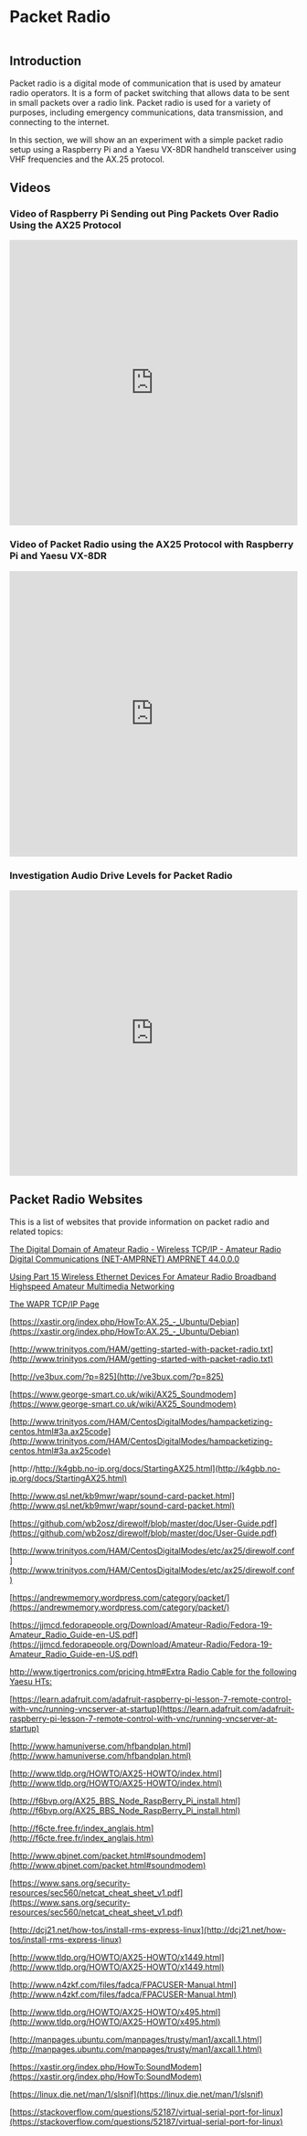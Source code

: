# Packet Radio

```{image} images/packet_radio.jpg
```

## Introduction

Packet radio is a digital mode of communication that is used by amateur radio operators. It is a form of packet switching that allows data to be sent in small packets over a radio link. Packet radio is used for a variety of purposes, including emergency communications, data transmission, and connecting to the internet.

In this section, we will show an an experiment with a simple packet radio setup using a Raspberry Pi and a Yaesu VX-8DR handheld transceiver using VHF frequencies and the AX.25 protocol.

## Videos

### Video of Raspberry Pi Sending out Ping Packets Over Radio Using the AX25 Protocol

<iframe width="100%" height="500" src="https://www.youtube.com/embed/zlx9NT9FyGE" title="Packet Radio with Raspberry Pi running Soundmodem" frameborder="0" allow="accelerometer; autoplay; clipboard-write; encrypted-media; gyroscope; picture-in-picture; web-share" referrerpolicy="strict-origin-when-cross-origin" allowfullscreen></iframe>

### Video of Packet Radio using the AX25 Protocol with Raspberry Pi and Yaesu VX-8DR

<iframe width="100%" height="500" src="https://www.youtube.com/embed/_0h3SK5m9vk" title="Packet radio communications" frameborder="0" allow="accelerometer; autoplay; clipboard-write; encrypted-media; gyroscope; picture-in-picture; web-share" referrerpolicy="strict-origin-when-cross-origin" allowfullscreen></iframe>

### Investigation Audio Drive Levels for Packet Radio

<iframe width="100%" height="500" src="https://www.youtube.com/embed/5ss5PXGpAqc" title="Investigating audio drive levels for packet radio" frameborder="0" allow="accelerometer; autoplay; clipboard-write; encrypted-media; gyroscope; picture-in-picture; web-share" referrerpolicy="strict-origin-when-cross-origin" allowfullscreen></iframe>

## Packet Radio Websites

This is a list of websites that provide information on packet radio and related topics:

[The Digital Domain of Amateur Radio - Wireless TCP/IP - Amateur Radio Digital Communications (NET-AMPRNET) AMPRNET 44.0.0.0](https://www.qsl.net/kb9mwr/wapr/tcpip/amprnet.html)

[Using Part 15 Wireless Ethernet Devices For Amateur Radio Broadband Highspeed Amateur Multimedia Networking](https://www.qsl.net/kb9mwr/projects/wireless/plan.html)

[The WAPR TCP/IP Page](https://www.qsl.net/kb9mwr/wapr/tcpip/)

[https://xastir.org/index.php/HowTo:AX.25_-_Ubuntu/Debian](https://xastir.org/index.php/HowTo:AX.25_-_Ubuntu/Debian)

[http://www.trinityos.com/HAM/getting-started-with-packet-radio.txt](http://www.trinityos.com/HAM/getting-started-with-packet-radio.txt)

[http://ve3bux.com/?p=825](http://ve3bux.com/?p=825)

[https://www.george-smart.co.uk/wiki/AX25_Soundmodem](https://www.george-smart.co.uk/wiki/AX25_Soundmodem)

[http://www.trinityos.com/HAM/CentosDigitalModes/hampacketizing-centos.html#3a.ax25code](http://www.trinityos.com/HAM/CentosDigitalModes/hampacketizing-centos.html#3a.ax25code)

[http://http://k4gbb.no-ip.org/docs/StartingAX25.html](http://k4gbb.no-ip.org/docs/StartingAX25.html)

[http://www.qsl.net/kb9mwr/wapr/sound-card-packet.html](http://www.qsl.net/kb9mwr/wapr/sound-card-packet.html)

[https://github.com/wb2osz/direwolf/blob/master/doc/User-Guide.pdf](https://github.com/wb2osz/direwolf/blob/master/doc/User-Guide.pdf)

[http://www.trinityos.com/HAM/CentosDigitalModes/etc/ax25/direwolf.conf](http://www.trinityos.com/HAM/CentosDigitalModes/etc/ax25/direwolf.conf)

[https://andrewmemory.wordpress.com/category/packet/](https://andrewmemory.wordpress.com/category/packet/)

[https://jjmcd.fedorapeople.org/Download/Amateur-Radio/Fedora-19-Amateur_Radio_Guide-en-US.pdf](https://jjmcd.fedorapeople.org/Download/Amateur-Radio/Fedora-19-Amateur_Radio_Guide-en-US.pdf)

[http://www.tigertronics.com/pricing.htm#Extra Radio Cable for the following Yaesu HTs:](http://www.tigertronics.com/pricing.htm#Extra%20Radio%20Cable%20for%20the%20following%20Yaesu%20HTs:)

[https://learn.adafruit.com/adafruit-raspberry-pi-lesson-7-remote-control-with-vnc/running-vncserver-at-startup](https://learn.adafruit.com/adafruit-raspberry-pi-lesson-7-remote-control-with-vnc/running-vncserver-at-startup)

[http://www.hamuniverse.com/hfbandplan.html](http://www.hamuniverse.com/hfbandplan.html)

[http://www.tldp.org/HOWTO/AX25-HOWTO/index.html](http://www.tldp.org/HOWTO/AX25-HOWTO/index.html)

[http://f6bvp.org/AX25_BBS_Node_RaspBerry_Pi_install.html](http://f6bvp.org/AX25_BBS_Node_RaspBerry_Pi_install.html)

[http://f6cte.free.fr/index_anglais.htm](http://f6cte.free.fr/index_anglais.htm)

[http://www.qbjnet.com/packet.html#soundmodem](http://www.qbjnet.com/packet.html#soundmodem)

[https://www.sans.org/security-resources/sec560/netcat_cheat_sheet_v1.pdf](https://www.sans.org/security-resources/sec560/netcat_cheat_sheet_v1.pdf)

[http://dcj21.net/how-tos/install-rms-express-linux](http://dcj21.net/how-tos/install-rms-express-linux)

[http://www.tldp.org/HOWTO/AX25-HOWTO/x1449.html](http://www.tldp.org/HOWTO/AX25-HOWTO/x1449.html)

[http://www.n4zkf.com/files/fadca/FPACUSER-Manual.html](http://www.n4zkf.com/files/fadca/FPACUSER-Manual.html)

[http://www.tldp.org/HOWTO/AX25-HOWTO/x495.html](http://www.tldp.org/HOWTO/AX25-HOWTO/x495.html)

[http://manpages.ubuntu.com/manpages/trusty/man1/axcall.1.html](http://manpages.ubuntu.com/manpages/trusty/man1/axcall.1.html)

[https://xastir.org/index.php/HowTo:SoundModem](https://xastir.org/index.php/HowTo:SoundModem)

[https://linux.die.net/man/1/slsnif](https://linux.die.net/man/1/slsnif)

[https://stackoverflow.com/questions/52187/virtual-serial-port-for-linux](https://stackoverflow.com/questions/52187/virtual-serial-port-for-linux)






